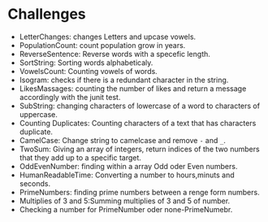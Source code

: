 # Challenges
- LetterChanges: changes Letters and upcase vowels.
- PopulationCount: count population grow in years.
- ReverseSentence: Reverse words with a specefic length.
- SortString: Sorting words alphabeticaly.
- VowelsCount: Counting vowels of words.
- Isogram: checks if there is a redundant character in the        string.
- LikesMassages: counting the number of likes and return a       message accordingly with the junit test.
- SubString: changing  characters of lowercase of a word to      characters of uppercase.  
- Counting Duplicates: Counting characters of a text that has 
    characters duplicate.
- CamelCase: Change string to camelcase and remove `-` and `_`.
- TwoSum: Giving an array of integers, return indices of the         two numbers that they add up to a specific target.
- OddEvenNumber: finding within a array Odd oder Even numbers.
- HumanReadableTime: Converting a number to hours,minuts and          seconds.
- PrimeNumbers: finding prime numbers between a renge form  numbers. 
- Multiplies of 3 and 5:Summing multiplies of 3 and 5 of number.
- Checking a number for PrimeNumber oder none-PrimeNumebr.